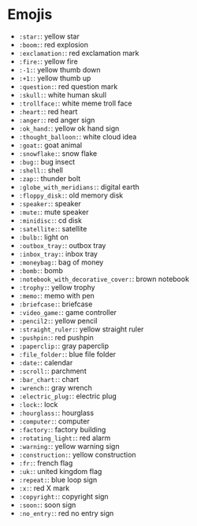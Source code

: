# Emojis
* `:star:`: yellow star
* `:boom:`: red explosion
* `:exclamation:`: red exclamation mark
* `:fire:`: yellow fire
* `:-1:`: yellow thumb down
* `:+1:`: yellow thumb up
* `:question:`: red question mark
* `:skull:`: white human skull
* `:trollface:`: white meme troll face 
* `:heart:`: red heart
* `:anger:`: red anger sign
* `:ok_hand:`: yellow ok hand sign
* `:thought_balloon:`: white cloud idea
* `:goat:`: goat animal
* `:snowflake:`: snow flake
* `:bug:`: bug insect
* `:shell:`: shell
* `:zap:`: thunder bolt
* `:globe_with_meridians:`: digital earth
* `:floppy_disk:`: old memory disk
* `:speaker:`: speaker
* `:mute:`: mute speaker
* `:minidisc:`: cd disk
* `:satellite:`: satellite
* `:bulb:`: light on
* `:outbox_tray:`: outbox tray
* `:inbox_tray:`: inbox tray
* `:moneybag:`: bag of money
* `:bomb:`: bomb
* `:notebook_with_decorative_cover:`: brown notebook
* `:trophy:`: yellow trophy
* `:memo:`: memo with pen
* `:briefcase:`: briefcase
* `:video_game:`: game controller
* `:pencil2:`: yellow pencil
* `:straight_ruler:`: yellow straight ruler
* `:pushpin:`: red pushpin
* `:paperclip:`: gray paperclip
* `:file_folder:`: blue file folder
* `:date:`: calendar
* `:scroll:`: parchment
* `:bar_chart:`: chart
* `:wrench:`: gray wrench
* `:electric_plug:`: electric plug
* `:lock:`: lock
* `:hourglass:`: hourglass
* `:computer:`: computer
* `:factory:`: factory building
* `:rotating_light:`: red alarm
* `:warning:`: yellow warning sign
* `:construction:`: yellow construction
* `:fr:`: french flag
* `:uk:`: united kingdom flag
* `:repeat:`: blue loop sign 
* `:x:`: red X mark
* `:copyright:`: copyright sign
* `:soon:`: soon sign
* `:no_entry:`: red no entry sign
